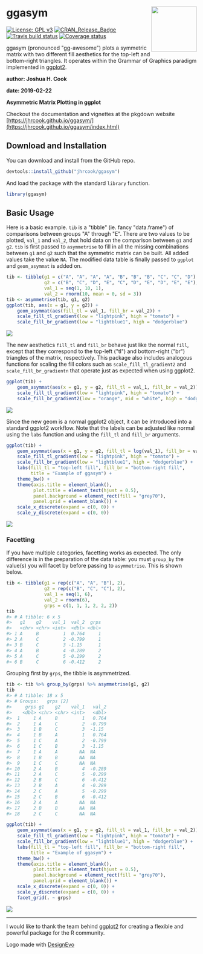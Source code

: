 
ggasym <a href="https://jhrcook.github.io/ggasym/index.html"> <img src="man/figures/logo.png" align="right" alt="" width="120" /> </a>
======================================================================================================================================

[![License: GPL v3](https://img.shields.io/badge/License-GPLv3-blue.svg)](https://www.gnu.org/licenses/gpl-3.0) [![CRAN\_Release\_Badge](http://www.r-pkg.org/badges/version/ggasym)](https://jhrcook.github.io/ggasym/index.html) [![Travis build status](https://travis-ci.org/jhrcook/ggasym.svg?branch=diagonal)](https://travis-ci.org/jhrcook/ggasym) [![Coverage status](https://codecov.io/gh/jhrcook/ggasym/branch/master/graph/badge.svg)](https://codecov.io/github/jhrcook/ggasym?branch=diagonal)

ggasym (pronounced "gg-awesome") plots a symmetric matrix with two different fill aesthetics for the top-left and bottom-right triangles. It operates within the Grammar of Graphics paradigm implemented in [ggplot2](https://ggplot2.tidyverse.org).

**author: Joshua H. Cook**

**date: 2019-02-22**

**Asymmetric Matrix Plotting in ggplot**

Checkout the documentation and vignettes at the pkgdown website [https://jhrcook.github.io/ggasym/](https://jhrcook.github.io/ggasym/index.html)

Download and Installation
-------------------------

You can download and install from the GitHub repo.

``` r
devtools::install_github("jhrcook/ggasym")
```

And load the package with the standard `library` function.

``` r
library(ggasym)
```

Basic Usage
-----------

Here is a basic example. `tib` is a "tibble" (ie. fancy "data.frame") of comparisons between groups "A" through "E". There are two values to be plotted, `val_1` and `val_2`, that hold data on the comparison between `g1` and `g2`. `tib` is first passed to `asymmetrise` to fill in all the missing combinations between `g1` and `g2` such that the symmetric matrix can be built. All added values take the value `NA`. The modified data table is finally passed to `ggplot` and `geom_asymmat` is added on.

``` r
tib <- tibble(g1 = c("A", "A", "A", "A", "B", "B", "B", "C", "C", "D"),
              g2 = c("B", "C", "D", "E", "C", "D", "E", "D", "E", "E"),
              val_1 = seq(1, 10, 1),
              val_2 = rnorm(10, mean = 0, sd = 3))
tib <- asymmetrise(tib, g1, g2)
ggplot(tib, aes(x = g1, y = g2)) +
    geom_asymmat(aes(fill_tl = val_1, fill_br = val_2)) +
    scale_fill_tl_gradient(low = "lightpink", high = "tomato") +
    scale_fill_br_gradient(low = "lightblue1", high = "dodgerblue")
```

![](README_files/figure-markdown_github/example1-1.png)

The new aesthetics `fill_tl` and `fill_br` behave just like the normal `fill`, except that they correspond to the top-left ("tl") and bottom-right ("br") triangles of the matrix, respectively. This package also includes analogous functions for scaling the fill colors such as `scale_fill_tl_gradient2` and `scale_fill_br_gradientn` that operate just as expected when using ggplot2.

``` r
ggplot(tib) +
    geom_asymmat(aes(x = g1, y = g2, fill_tl = val_1, fill_br = val_2)) +
    scale_fill_tl_gradient(low = "lightpink", high = "tomato") +
    scale_fill_br_gradient2(low = "orange", mid = "white", high = "dodgerblue")
```

![](README_files/figure-markdown_github/example2-1.png)

Since the new geom is a normal ggplot2 object, it can be introduced into a standard ggplot2 workflow. Note that the labels can be adjusted like normal using the `labs` function and using the `fill_tl` and `fill_br` arguments.

``` r
ggplot(tib) +
    geom_asymmat(aes(x = g1, y = g2, fill_tl = log(val_1), fill_br = val_2)) +
    scale_fill_tl_gradient(low = "lightpink", high = "tomato") +
    scale_fill_br_gradient(low = "lightblue1", high = "dodgerblue") +
    labs(fill_tl = "top-left fill", fill_br = "bottom-right fill",
         title = "Example of ggasym") +
    theme_bw() +
    theme(axis.title = element_blank(),
          plot.title = element_text(hjust = 0.5),
          panel.background = element_rect(fill = "grey70"),
          panel.grid = element_blank()) +
    scale_x_discrete(expand = c(0, 0)) +
    scale_y_discrete(expand = c(0, 0))
```

![](README_files/figure-markdown_github/example3-1.png)

### Facetting

If you have multiple categories, facetting works as expected. The only difference is in the preparation of the data table: you must `group_by` the value(s) you will facet by before passing to `asymmetrise`. This is shown below.

``` r
tib <- tibble(g1 = rep(c("A", "A", "B"), 2),
              g2 = rep(c("B", "C", "C"), 2),
              val_1 = seq(1, 6),
              val_2 = rnorm(6),
              grps = c(1, 1, 1, 2, 2, 2))
tib
#> # A tibble: 6 x 5
#>   g1    g2    val_1  val_2  grps
#>   <chr> <chr> <int>  <dbl> <dbl>
#> 1 A     B         1  0.764     1
#> 2 A     C         2 -0.799     1
#> 3 B     C         3 -1.15      1
#> 4 A     B         4 -0.289     2
#> 5 A     C         5 -0.299     2
#> 6 B     C         6 -0.412     2
```

Grouping first by `grps`, the tibble is asymmetrized.

``` r
tib <- tib %>% group_by(grps) %>% asymmetrise(g1, g2)
tib
#> # A tibble: 18 x 5
#> # Groups:   grps [2]
#>     grps g1    g2    val_1   val_2
#>    <dbl> <chr> <chr> <int>   <dbl>
#>  1     1 A     B         1   0.764
#>  2     1 A     C         2  -0.799
#>  3     1 B     C         3  -1.15 
#>  4     1 B     A         1   0.764
#>  5     1 C     A         2  -0.799
#>  6     1 C     B         3  -1.15 
#>  7     1 A     A        NA  NA    
#>  8     1 B     B        NA  NA    
#>  9     1 C     C        NA  NA    
#> 10     2 A     B         4  -0.289
#> 11     2 A     C         5  -0.299
#> 12     2 B     C         6  -0.412
#> 13     2 B     A         4  -0.289
#> 14     2 C     A         5  -0.299
#> 15     2 C     B         6  -0.412
#> 16     2 A     A        NA  NA    
#> 17     2 B     B        NA  NA    
#> 18     2 C     C        NA  NA
```

``` r
ggplot(tib) +
    geom_asymmat(aes(x = g1, y = g2, fill_tl = val_1, fill_br = val_2)) +
    scale_fill_tl_gradient(low = "lightpink", high = "tomato") +
    scale_fill_br_gradient(low = "lightblue1", high = "dodgerblue") +
    labs(fill_tl = "top-left fill", fill_br = "bottom-right fill",
         title = "Example of ggasym") +
    theme_bw() +
    theme(axis.title = element_blank(),
          plot.title = element_text(hjust = 0.5),
          panel.background = element_rect(fill = "grey70"),
          panel.grid = element_blank()) +
    scale_x_discrete(expand = c(0, 0)) +
    scale_y_discrete(expand = c(0, 0)) +
    facet_grid(. ~ grps)
```

![](README_files/figure-markdown_github/facetting_plot-1.png)

------------------------------------------------------------------------

I would like to thank the team behind [ggplot2](https://ggplot2.tidyverse.org) for creating a flexible and powerful package for the R community.

Logo made with <a href="https://www.designevo.com/en/" title="Free Online Logo Maker">DesignEvo</a>
